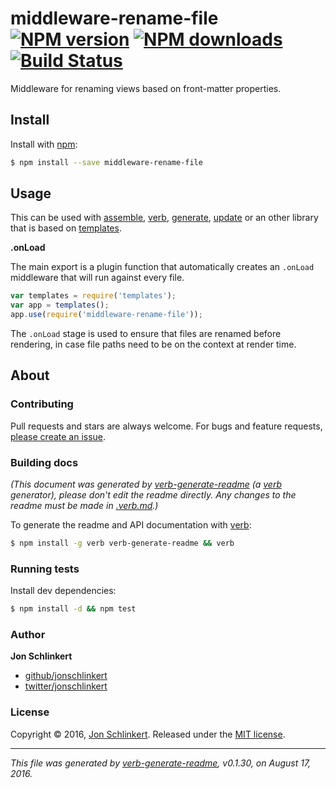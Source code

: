 # middleware-rename-file [![NPM version](https://img.shields.io/npm/v/middleware-rename-file.svg?style=flat)](https://www.npmjs.com/package/middleware-rename-file) [![NPM downloads](https://img.shields.io/npm/dm/middleware-rename-file.svg?style=flat)](https://npmjs.org/package/middleware-rename-file) [![Build Status](https://img.shields.io/travis/jonschlinkert/middleware-rename-file.svg?style=flat)](https://travis-ci.org/jonschlinkert/middleware-rename-file)

Middleware for renaming views based on front-matter properties.

## Install

Install with [npm](https://www.npmjs.com/):

```sh
$ npm install --save middleware-rename-file
```

## Usage

This can be used with [assemble](https://github.com/assemble/assemble), [verb](https://github.com/verbose/verb), [generate](https://github.com/generate/generate), [update](https://github.com/update/update) or an other library that is based on [templates](https://github.com/jonschlinkert/templates).

**.onLoad**

The main export is a plugin function that automatically creates an `.onLoad` middleware that will run against every file.

```js
var templates = require('templates');
var app = templates();
app.use(require('middleware-rename-file'));
```

The `.onLoad` stage is used to ensure that files are renamed before rendering, in case file paths need to be on the context at render time.

## About

### Contributing

Pull requests and stars are always welcome. For bugs and feature requests, [please create an issue](../../issues/new).

### Building docs

_(This document was generated by [verb-generate-readme](https://github.com/verbose/verb-generate-readme) (a [verb](https://github.com/verbose/verb) generator), please don't edit the readme directly. Any changes to the readme must be made in [.verb.md](.verb.md).)_

To generate the readme and API documentation with [verb](https://github.com/verbose/verb):

```sh
$ npm install -g verb verb-generate-readme && verb
```

### Running tests

Install dev dependencies:

```sh
$ npm install -d && npm test
```

### Author

**Jon Schlinkert**

* [github/jonschlinkert](https://github.com/jonschlinkert)
* [twitter/jonschlinkert](http://twitter.com/jonschlinkert)

### License

Copyright © 2016, [Jon Schlinkert](https://github.com/jonschlinkert).
Released under the [MIT license](https://github.com/jonschlinkert/middleware-rename-file/blob/master/LICENSE).

***

_This file was generated by [verb-generate-readme](https://github.com/verbose/verb-generate-readme), v0.1.30, on August 17, 2016._